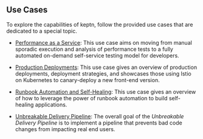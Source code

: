 ## Use Cases 

To explore the capabilities of keptn, follow the provided use cases that are dedicated to a special topic.

* [Performance as a Service](./performance-as-a-service): This use case aims on moving from manual sporadic execution and analysis of performance tests to a fully automated on-demand self-service testing model for developers.

* [Production Deployments](./production-deployments): This use case gives an overview of production deployments, deployment strategies, and showcases those using Istio on Kubernetes to canary-deploy a new front-end version.

* [Runbook Automation and Self-Healing](./runbook-automation-and-self-healing): This use case gives an overview of how to leverage the power of runbook automation to build self-healing applications. 

* [Unbreakable Delivery Pipeline](./unbreakable-delivery-pipeline): The overall goal of the *Unbreakable Delivery Pipeline* is to implement a pipeline that prevents bad code changes from impacting real end users.